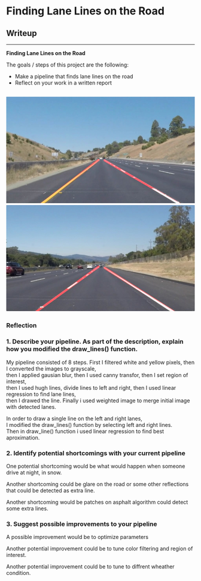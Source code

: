 # **Finding Lane Lines on the Road** 

## Writeup


---

**Finding Lane Lines on the Road**

The goals / steps of this project are the following:
* Make a pipeline that finds lane lines on the road
* Reflect on your work in a written report


[//]: # (Image References)

![Image1](test_images_output/whiteCarLaneSwitch.jpg)
![image2](test_images_output/solidWhiteRight.jpg)
---

### Reflection

### 1. Describe your pipeline. As part of the description, explain how you modified the draw_lines() function.

My pipeline consisted of 8 steps. First I filtered white and yellow pixels, then I converted the images to grayscale,<br/> then I 
applied gausian blur, then I used canny transfor, then I set region of interest,<br/>
then I used hugh lines, divide lines to left and right, then I used linear regression to find lane lines,<br/>
then I drawed the line. 
Finally i used weighted image to merge initial image with detected lanes.<br/> 

In order to draw a single line on the left and right lanes, <br/>
I modified the draw_lines() function by selecting left and right lines.<br/>
Then in draw_line() function i used linear regression to find best aproximation.<br/>




### 2. Identify potential shortcomings with your current pipeline


One potential shortcoming would be what would happen when someone drive at night, in snow. 

Another shortcoming could be glare on the road or some other reflections that could be detected as extra line.

Another shortcoming would be patches on asphalt algorithm could detect some extra lines.


### 3. Suggest possible improvements to your pipeline

A possible improvement would be to optimize parameters

Another potential improvement could be to tune color filtering and region of interest. 

Another potential improvement could be to tune to diffrent wheather condition.

